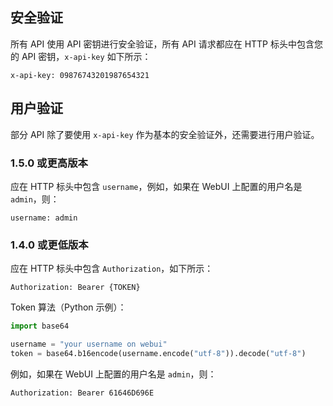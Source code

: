 ## 安全验证

所有 API 使用 API 密钥进行安全验证，所有 API 请求都应在 HTTP 标头中包含您的 API 密钥，`x-api-key` 如下所示：

```config
x-api-key: 09876743201987654321
```

## 用户验证

部分 API 除了要使用 `x-api-key` 作为基本的安全验证外，还需要进行用户验证。

### 1.5.0 或更高版本

应在 HTTP 标头中包含 `username`，例如，如果在 WebUI 上配置的用户名是 `admin`，则：

```config
username: admin
```

### 1.4.0 或更低版本

应在 HTTP 标头中包含 `Authorization`，如下所示：

```config
Authorization: Bearer {TOKEN}
```

Token 算法（Python 示例）：

```python
import base64

username = "your username on webui"
token = base64.b16encode(username.encode("utf-8")).decode("utf-8")
```

例如，如果在 WebUI 上配置的用户名是 `admin`，则：

```config
Authorization: Bearer 61646D696E
```
